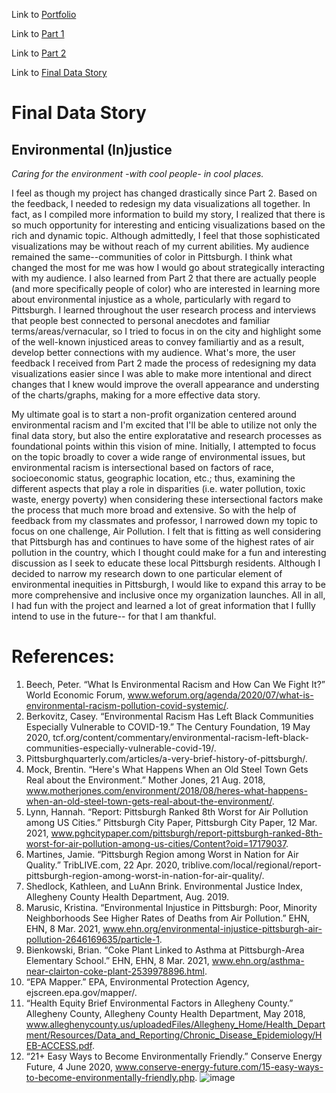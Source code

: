 Link to [Portfolio](README.md)

Link to [Part 1](final_project_ScoutCheeks.md)

Link to [Part 2](Final_Project_Part2.md)

Link to [Final Data Story](https://carnegiemellon.shorthandstories.com/environmental--in-justice/index.html)

# Final Data Story

## Environmental (In)justice
*Caring for the environment -with cool people- in cool places.*

I feel as though my project has changed drastically since Part 2. Based on the feedback, I needed to redesign my data visualizations all together. In fact, 
as I compiled more information to build my story, I realized that there is so much opportunity for interesting and enticing visualizations based on the rich and dynamic topic. Although admittedly, I feel that those sophisticated visualizations may be without reach of my current abilities. My audience remained the same--communities of color in Pittsburgh. I think what changed the most for me was how I would go about strategically interacting with my audience. I also learned from Part 2 that there are actually people (and more specifically people of color) who are interested in learning more about environmental injustice as a whole, particularly with regard to Pittsburgh. I learned throughout the user research process and interviews that people best connected to personal anecdotes and familiar terms/areas/vernacular, so I tried to focus in on the city and highlight some of the well-known injusticed areas to convey familiartiy and as a result, develop better connections with my audience. What's more, the user feedback I received from Part 2 made the process of redesigning my data visualizations easier since I was able to make more intentional and direct changes that I knew would improve the overall appearance and understing of the charts/graphs, making for a more effective data story. 

My ultimate goal is to start a non-profit organization centered around environmental racism and I'm excited that I'll be able to utilize not only the final data story, but also the entire exploratative and research processes as foundational points within this vision of mine. Initially, I attempted to focus on the topic broadly to cover a wide range of environmental issues, but environmental racism is intersectional based on factors of  race, socioeconomic status, geographic location, etc.; thus, examining the different aspects that play a role in disparities (i.e. water pollution, toxic waste, energy poverty) when considering these intersectional factors make the process that much more broad and extensive. So with the help of feedback from my classmates and professor, I narrowed down my topic to focus on one challenge, Air Pollution. I felt that is fitting as well considering that Pittsburgh has and continues to have some of the highest rates of air pollution in the country, which I thought could make for a fun and interesting discussion as I seek to educate these local Pittsburgh residents. Although I decided to narrow my research down to one particular element of environmental inequities in Pittsburgh, I would like to expand this array to be more comprehensive and inclusive once my organization launches. All in all, I had fun with the project and learned a lot of great information that I fullly intend to use in the future-- for that I am thankful.

# References:

1.	Beech, Peter. “What Is Environmental Racism and How Can We Fight It?” World Economic Forum, www.weforum.org/agenda/2020/07/what-is-environmental-racism-pollution-covid-systemic/.
2.	Berkovitz, Casey. “Environmental Racism Has Left Black Communities Especially Vulnerable to COVID-19.” The Century Foundation, 19 May 2020, tcf.org/content/commentary/environmental-racism-left-black-communities-especially-vulnerable-covid-19/. 
3.	Pittsburghquarterly.com/articles/a-very-brief-history-of-pittsburgh/. 
4.	Mock, Brentin. “Here's What Happens When an Old Steel Town Gets Real about the Environment.” Mother Jones, 21 Aug. 2018, www.motherjones.com/environment/2018/08/heres-what-happens-when-an-old-steel-town-gets-real-about-the-environment/. 
5.	Lynn, Hannah. “Report: Pittsburgh Ranked 8th Worst for Air Pollution among US Cities.” Pittsburgh City Paper, Pittsburgh City Paper, 12 Mar. 2021, www.pghcitypaper.com/pittsburgh/report-pittsburgh-ranked-8th-worst-for-air-pollution-among-us-cities/Content?oid=17179037. 
6.	Martines, Jamie. “Pittsburgh Region among Worst in Nation for Air Quality.” TribLIVE.com, 22 Apr. 2020, triblive.com/local/regional/report-pittsburgh-region-among-worst-in-nation-for-air-quality/. 
7.	Shedlock, Kathleen, and LuAnn Brink. Environmental Justice Index, Allegheny County Health Department, Aug. 2019.
8.	Marusic, Kristina. “Environmental Injustice in Pittsburgh: Poor, Minority Neighborhoods See Higher Rates of Deaths from Air Pollution.” EHN, EHN, 8 Mar. 2021, www.ehn.org/environmental-injustice-pittsburgh-air-pollution-2646169635/particle-1. 
9.	Bienkowski, Brian. “Coke Plant Linked to Asthma at Pittsburgh-Area Elementary School.” EHN, EHN, 8 Mar. 2021, www.ehn.org/asthma-near-clairton-coke-plant-2539978896.html. 
10.	“EPA Mapper.” EPA, Environmental Protection Agency, ejscreen.epa.gov/mapper/. 
11.	“Health Equity Brief Environmental Factors in Allegheny County.” Allegheny County, Allegheny County Health Department, May 2018, www.alleghenycounty.us/uploadedFiles/Allegheny_Home/Health_Department/Resources/Data_and_Reporting/Chronic_Disease_Epidemiology/HEB-ACCESS.pdf. 
12.	“21+ Easy Ways to Become Environmentally Friendly.” Conserve Energy Future, 4 June 2020, www.conserve-energy-future.com/15-easy-ways-to-become-environmentally-friendly.php. 
![image](https://user-images.githubusercontent.com/78758958/111574934-cb86b280-8783-11eb-9c4b-20d58e629118.png)


